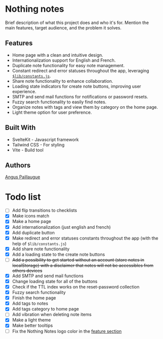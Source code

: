 # Nothing notes

Brief description of what this project does and who it's for. Mention the main features, target audience, and the problem it solves.

## Features

- Home page with a clean and intuitive design.
- Internationalization support for English and French.
- Duplicate note functionality for easy note management.
- Constant redirect and error statuses throughout the app, leveraging [`$lib/constants.js`](src/lib/constants.js).
- Share note functionality to enhance collaboration.
- Loading state indicators for create note buttons, improving user experience.
- SMTP and send mail functions for notifications or password resets.
- Fuzzy search functionality to easily find notes.
- Organize notes with tags and view them by category on the home page.
- Light theme option for user preference.

## Built With

- SvelteKit - Javascript framework
- Tailwind CSS - For styling
- Vite - Build tool

## Authors

[Angus Paillaugue](https://github.com/Angus-Paillaugue)

# Todo list

- [ ] Add flip transitions to checklists
- [x] Make icons match
- [x] Make a home page
- [x] Add internationalization (just english and french)
- [x] Add duplicate button
- [x] Make redirect and error statuses constants throughout the app (with the help of `$lib/constants.js`)
- [x] Add share note functionality
- [x] Add a loading state to the create note buttons
- [ ] ~~Add a possibility to get started without an account (store notes in localStorage) with a disclaimer that notes will not be accessibles from others devices~~
- [x] Add SMTP and send mail functions
- [x] Change loading state for all of the buttons
- [x] Check if the TTL index works on the reset-password collection
- [x] Fuzzy search functionality
- [x] Finish the home page
- [x] Add tags to notes
- [x] Add tags category to home page
- [ ] Add vibration when deleting note items
- [x] Make a light theme
- [x] Make better tooltips
- [ ] Fix the Nothing Notes logo color in the [feature section](<src/routes/(home)/Features.svelte>)
